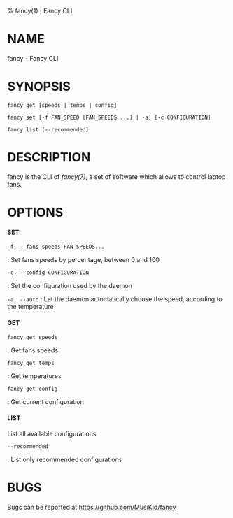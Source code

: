 % fancy(1) | Fancy CLI

NAME
====

fancy - Fancy CLI

SYNOPSIS
========

`fancy get [speeds | temps | config]`

`fancy set [-f FAN_SPEED [FAN_SPEEDS ...] | -a] [-c CONFIGURATION]`

`fancy list [--recommended]`

DESCRIPTION
===========

fancy is the CLI of *fancy(7)*,
a set of software which allows to control laptop fans.

OPTIONS
=======

#### SET

`-f, --fans-speeds FAN_SPEEDS...`

: Set fans speeds by percentage, between 0 and 100


`-c, --config CONFIGURATION`

: Set the configuration used by the daemon


`-a, --auto`
: Let the daemon automatically choose the speed, according to the temperature

#### GET

`fancy get speeds`

: Get fans speeds

`fancy get temps`

: Get temperatures

`fancy get config`

: Get current configuration

#### LIST

List all available configurations

`--recommended`

: List only recommended configurations

BUGS
====

Bugs can be reported at https://github.com/MusiKid/fancy
